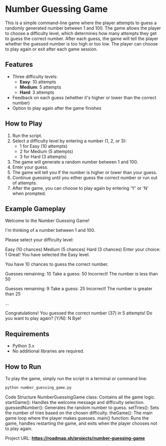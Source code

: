 # Number Guessing Game

This is a simple command-line game where the player attempts to guess a randomly generated number between 1 and 100. The game allows the player to choose a difficulty level, which determines how many attempts they get to guess the correct number. After each guess, the game will tell the player whether the guessed number is too high or too low. The player can choose to play again or exit after each game session.

## Features

- Three difficulty levels:
  - **Easy**: 10 attempts
  - **Medium**: 5 attempts
  - **Hard**: 3 attempts
- Feedback on each guess (whether it's higher or lower than the correct number)
- Option to play again after the game finishes

## How to Play

1. Run the script.
2. Select a difficulty level by entering a number (1, 2, or 3):
   - 1 for Easy (10 attempts)
   - 2 for Medium (5 attempts)
   - 3 for Hard (3 attempts)
3. The game will generate a random number between 1 and 100.
4. Enter your guess.
5. The game will tell you if the number is higher or lower than your guess.
6. Continue guessing until you either guess the correct number or run out of attempts.
7. After the game, you can choose to play again by entering 'Y' or 'N' when prompted.

## Example Gameplay

Welcome to the Number Guessing Game!

I'm thinking of a number between 1 and 100.

Please select your difficulty level:

Easy (10 chances)
Medium (5 chances)
Hard (3 chances)
Enter your choice: 1 Great! You have selected the Easy level.

You have 10 chances to guess the correct number.

Guesses remaining: 10 Take a guess: 50 Incorrect! The number is less than 50

Guesses remaining: 9 Take a guess: 25 Incorrect! The number is greater than 25

...

Congratulations! You guessed the correct number (37) in 5 attempts! Do you want to play again? [Y/N]: N Bye!


## Requirements

- Python 3.x
- No additional libraries are required.

## How to Run

To play the game, simply run the script in a terminal or command line:

```bash
python number_guessing_game.py
```

Code Structure
NumberGuessingGame class: Contains all the game logic.
startGame(): Handles the welcome message and difficulty selection.
guessedNumber(): Generates the random number to guess.
setTries(): Sets the number of tries based on the chosen difficulty.
theGame(): The main game loop where the player makes guesses.
main() function: Runs the game, handles restarting the game, and exits when the player chooses not to play again.

Project URL: **https://roadmap.sh/projects/number-guessing-game**
